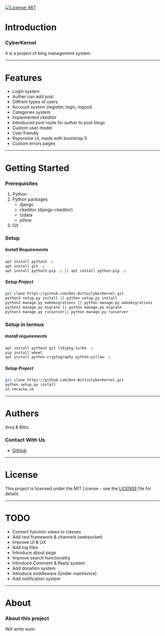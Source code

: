 [![License: MIT](https://img.shields.io/badge/License-MIT-yellow.svg)](LICENSE)

# Introduction

### CyberKernel
It is a project of blog management system.

---

# Features
  - Login system
  - Auther can add post
  - Diffrent types of users
  - Account system (register, login, logout)
  - Categories system
  - Implemented ckeditor
  - Introduced post route for auther to post blogs
  - Custom user model
  - User friendly
  - Rsponsive UI, made with bootstrap 5
  - Custom errors pages

---

# Getting Started

### Prerequisites
1. Python
2. Python packages
   - django
   - ckeditor (django-ckeditor)
   - tzdata
   - pillow
3. Git

### Setup
##### Install Requirements
```bash
apt install python3 -y
apt install git -y
apt install python3-pip -y || apt install python-pip -y
```
##### Setup Project
```bash
git clone https://github.com/Dev-Bittu/CyberKernel.git
python3 setup.py install || python setup.py install
python3 manage.py makemigrations || python manage.py makemigrations
python3 manage.py migrate || python manage.py migrate
python3 manage.py runserver|| python manage.py runserver
```

### Setup in termux
##### Install requirements
```bash
apt install python3 git libjpeg-turbo -y
pip install wheel
apt install python-cryptography python-pillow -y
```

##### Setup Project
```bash
git clone https://github.com/Dev-Bittu/CyberKernel.git
python setup.py install
sh rmcache.sh
```

---

# Authers
Anuj & Bittu

### Contact With Us
  - [GitHub](https://github.com/Dev-Bittu "Dev-Bittu")

---

# License
This project is licensed under the MIT License - see the [LICENSE](LICENSE "Lincense file") file for details

---

# TODO
  - Convert function views to classes
  - Add rest framework & channels (websocket)
  - Improve UI & UX
  - Add log files
  - Introduce about page
  - Improve search functionality
  - Introduce Comment & Reply system
  - Add donation system
  - Introduce middleware (Under maintaince)
  - Add notification system

---

# About
### About this project
Will write soon
